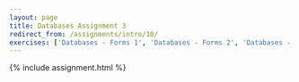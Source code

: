 ```yaml
---
layout: page
title: Databases Assignment 3
redirect_from: /assignments/intro/10/
exercises: ['Databases - Forms 1', 'Databases - Forms 2', 'Databases - Forms 3', 'Databases - Reports']
---
```


{% include assignment.html %}
